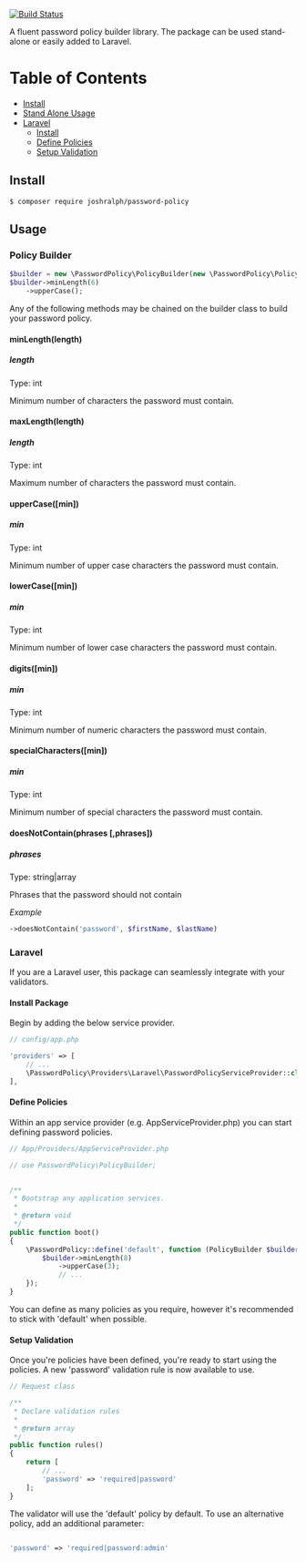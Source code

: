 [![Build Status](https://api.travis-ci.org/joshralph93/password-policy.svg?branch=master)](https://travis-ci.org/joshralph93/password-policy)

A fluent password policy builder library. The package can be used stand-alone or easily added to Laravel. 

# Table of Contents
- [Install](#install)
- [Stand Alone Usage](#policy-builder)
- [Laravel](#larave)
    - [Install](#install-package)
    - [Define Policies](#define-policies)
    - [Setup Validation](#setup-validation)

## Install
```
$ composer require joshralph/password-policy
```

## Usage

### Policy Builder

```php
$builder = new \PasswordPolicy\PolicyBuilder(new \PasswordPolicy\Policy);
$builder->minLength(6)
    ->upperCase();
```

Any of the following methods may be chained on the builder class to build your password policy.

#### minLength(length)

##### length
Type: int

Minimum number of characters the password must contain.

#### maxLength(length)

##### length
Type: int

Maximum number of characters the password must contain.

#### upperCase([min])

##### min
Type: int

Minimum number of upper case characters the password must contain.

#### lowerCase([min])

##### min
Type: int

Minimum number of lower case characters the password must contain.

#### digits([min])

##### min
Type: int

Minimum number of numeric characters the password must contain.

#### specialCharacters([min])

##### min
Type: int

Minimum number of special characters the password must contain.

#### doesNotContain(phrases [,phrases])

##### phrases
Type: string|array

Phrases that the password should not contain

*Example*

```php
->doesNotContain('password', $firstName, $lastName)
```

### Laravel

If you are a Laravel user, this package can seamlessly integrate with your validators.

#### Install Package

Begin by adding the below service provider.
```php
// config/app.php

'providers' => [
    // ...
    \PasswordPolicy\Providers\Laravel\PasswordPolicyServiceProvider::class,
],
```

#### Define Policies

Within an app service provider (e.g. AppServiceProvider.php) you can start defining password policies.

```php
// App/Providers/AppServiceProvider.php

// use PasswordPolicy\PolicyBuilder;
 

/**
 * Bootstrap any application services.
 *
 * @return void
 */
public function boot()
{
    \PasswordPolicy::define('default', function (PolicyBuilder $builder) {
        $builder->minLength(8)
            ->upperCase(3);
            // ...
    });
}
```

You can define as many policies as you require, however it's recommended to stick with 'default' when possible.

#### Setup Validation

Once you're policies have been defined, you're ready to start using the policies. A new 'password' validation rule is now available to use.

```php
// Request class

/**
 * Declare validation rules
 * 
 * @return array
 */
public function rules()
{
    return [
        // ...
        'password' => 'required|password'
    ];
}

```

The validator will use the 'default' policy by default. To use an alternative policy, add an additional parameter:
```php

'password' => 'required|password:admin'

```